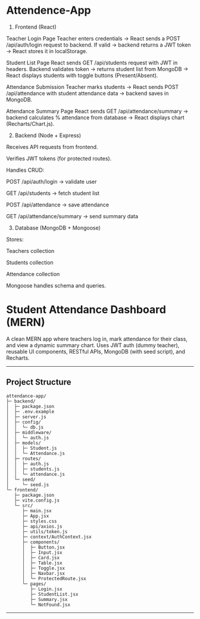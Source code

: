 ﻿# Attendence-App

1. Frontend (React)

Teacher Login Page
Teacher enters credentials → React sends a POST /api/auth/login request to backend.
If valid → backend returns a JWT token → React stores it in localStorage.

Student List Page
React sends GET /api/students request with JWT in headers.
Backend validates token → returns student list from MongoDB → React displays students with toggle buttons (Present/Absent).

Attendance Submission
Teacher marks students → React sends POST /api/attendance with student attendance data → backend saves in MongoDB.

Attendance Summary Page
React sends GET /api/attendance/summary → backend calculates % attendance from database → React displays chart (Recharts/Chart.js).

2. Backend (Node + Express)

Receives API requests from frontend.

Verifies JWT tokens (for protected routes).

Handles CRUD:

POST /api/auth/login → validate user

GET /api/students → fetch student list

POST /api/attendance → save attendance

GET /api/attendance/summary → send summary data

3. Database (MongoDB + Mongoose)

Stores:

Teachers collection

Students collection

Attendance collection

Mongoose handles schema and queries.
# Student Attendance Dashboard (MERN)

A clean MERN app where teachers log in, mark attendance for their class, and view a dynamic summary chart. Uses JWT auth (dummy teacher), reusable UI components, RESTful APIs, MongoDB (with seed script), and Recharts.

---

## Project Structure

```
attendance-app/
├─ backend/
│  ├─ package.json
│  ├─ .env.example
│  ├─ server.js
│  ├─ config/
│  │  └─ db.js
│  ├─ middleware/
│  │  └─ auth.js
│  ├─ models/
│  │  ├─ Student.js
│  │  └─ Attendance.js
│  ├─ routes/
│  │  ├─ auth.js
│  │  ├─ students.js
│  │  └─ attendance.js
│  └─ seed/
│     └─ seed.js
└─ frontend/
   ├─ package.json
   ├─ vite.config.js
   └─ src/
      ├─ main.jsx
      ├─ App.jsx
      ├─ styles.css
      ├─ api/axios.js
      ├─ utils/token.js
      ├─ context/AuthContext.jsx
      ├─ components/
      │  ├─ Button.jsx
      │  ├─ Input.jsx
      │  ├─ Card.jsx
      │  ├─ Table.jsx
      │  ├─ Toggle.jsx
      │  ├─ Navbar.jsx
      │  └─ ProtectedRoute.jsx
      └─ pages/
         ├─ Login.jsx
         ├─ StudentList.jsx
         ├─ Summary.jsx
         └─ NotFound.jsx
```

---

